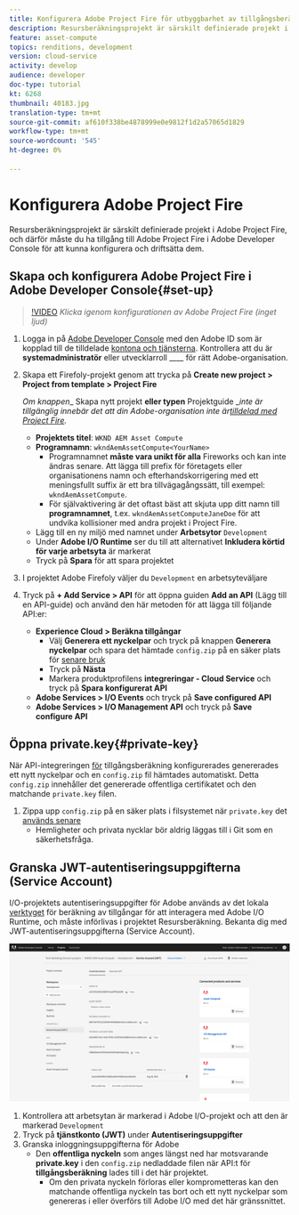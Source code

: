 ```yaml
---
title: Konfigurera Adobe Project Fire för utbyggbarhet av tillgångsberäkning
description: Resursberäkningsprojekt är särskilt definierade projekt i Adobe Project Fire, och därför måste du ha tillgång till Adobe Project Fire i Adobe Developer Console för att kunna konfigurera och driftsätta dem.
feature: asset-compute
topics: renditions, development
version: cloud-service
activity: develop
audience: developer
doc-type: tutorial
kt: 6268
thumbnail: 40183.jpg
translation-type: tm+mt
source-git-commit: af610f338be4878999e0e9812f1d2a57065d1829
workflow-type: tm+mt
source-wordcount: '545'
ht-degree: 0%

---
```



# Konfigurera Adobe Project Fire

Resursberäkningsprojekt är särskilt definierade projekt i Adobe Project Fire, och därför måste du ha tillgång till Adobe Project Fire i Adobe Developer Console för att kunna konfigurera och driftsätta dem.

## Skapa och konfigurera Adobe Project Fire i Adobe Developer Console{#set-up}

>[!VIDEO](https://video.tv.adobe.com/v/40183/?quality=12&learn=on)
_Klicka igenom konfigurationen av Adobe Project Fire (inget ljud)_

1. Logga in på [Adobe Developer Console](https://console.adobe.io) med den Adobe ID som är kopplad till de tilldelade [kontona och tjänsterna](./accounts-and-services.md). Kontrollera att du är __systemadministratör__ eller utvecklarroll ____ för rätt Adobe-organisation.
1. Skapa ett Firefoly-projekt genom att trycka på __Create new project > Project from template > Project Fire__

   _Om knappen__ Skapa nytt projekt __eller typen__ Projektguide __inte är tillgänglig innebär det att din Adobe-organisation inte är[tilldelad med Project Fire](#request-adobe-project-firefly)._

   + __Projektets titel__: `WKND AEM Asset Compute`
   + __Programnamn__: `wkndAemAssetCompute<YourName>`
      + Programnamnet __måste vara unikt för alla__ Fireworks och kan inte ändras senare. Att lägga till prefix för företagets eller organisationens namn och efterhandskorrigering med ett meningsfullt suffix är ett bra tillvägagångssätt, till exempel: `wkndAemAssetCompute`.
      + För självaktivering är det oftast bäst att skjuta upp ditt namn till __programnamnet__, t.ex. `wkndAemAssetComputeJaneDoe` för att undvika kollisioner med andra projekt i Project Fire.
   + Lägg till en ny miljö med namnet under __Arbetsytor__ `Development`
   + Under __Adobe I/O Runtime__ ser du till att alternativet __Inkludera körtid för varje arbetsyta__ är markerat
   + Tryck på __Spara__ för att spara projektet
1. I projektet Adobe Firefoly väljer du `Development` en arbetsyteväljare
1. Tryck på __+ Add Service > API__ för att öppna guiden __Add an API__ (Lägg till en API-guide) och använd den här metoden för att lägga till följande API:er:

   + __Experience Cloud > Beräkna tillgångar__
      + Välj __Generera ett nyckelpar__ och tryck på knappen __Generera nyckelpar__ och spara det hämtade `config.zip` på en säker plats för [senare bruk](#private-key)
      + Tryck på __Nästa__
      + Markera produktprofilens __integreringar - Cloud Service__ och tryck på __Spara konfigurerat API__
   + __Adobe Services > I/O Events__ och tryck på __Save configured API__
   + __Adobe Services > I/O Management API__ och tryck på __Save configure API__

## Öppna private.key{#private-key}

När API-integreringen [för](#set-up) tillgångsberäkning konfigurerades genererades ett nytt nyckelpar och en `config.zip` fil hämtades automatiskt. Detta `config.zip` innehåller det genererade offentliga certifikatet och den matchande `private.key` filen.

1. Zippa upp `config.zip` på en säker plats i filsystemet när `private.key` det [används senare](../develop/environment-variables.md)
   + Hemligheter och privata nycklar bör aldrig läggas till i Git som en säkerhetsfråga.

## Granska JWT-autentiseringsuppgifterna (Service Account)

I/O-projektets autentiseringsuppgifter för Adobe används av det lokala [verktyget](../develop/development-tool.md) för beräkning av tillgångar för att interagera med Adobe I/O Runtime, och måste införlivas i projektet Resursberäkning. Bekanta dig med JWT-autentiseringsuppgifterna (Service Account).

![Adobe Developer Service Account-autentiseringsuppgifter](./assets/firefly/service-account.png)

1. Kontrollera att arbetsytan är markerad i Adobe I/O-projekt och att den är markerad `Development`
1. Tryck på __tjänstkonto (JWT)__ under __Autentiseringsuppgifter__
1. Granska inloggningsuppgifterna för Adobe
   + Den __offentliga nyckeln__ som anges längst ned har motsvarande __private.key__ i den `config.zip` nedladdade filen när API:t för __tillgångsberäkning__ lades till i det här projektet.
      + Om den privata nyckeln förloras eller komprometteras kan den matchande offentliga nyckeln tas bort och ett nytt nyckelpar som genereras i eller överförs till Adobe I/O med det här gränssnittet.
